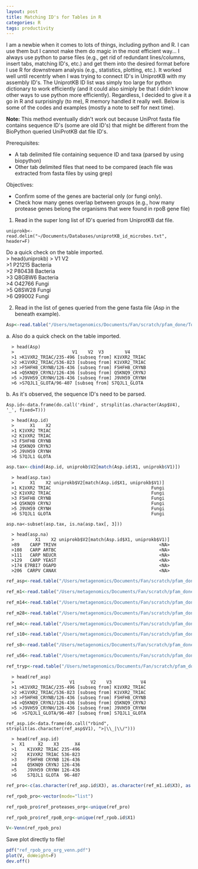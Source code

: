 ```yaml
---
layout: post
title: Matching ID's for Tables in R
categories: R
tags: productivity  
---
```

I am a newbie when it comes to lots of things, including python and R. I can use them but I cannot make them do magic in the most efficient way... I always use python to parse files (e.g., get rid of redundant lines/columns, insert tabs, matching ID's, etc.) and get them into the desired format before I use R for downstream analysis (e.g., statistics, plotting, etc.). It worked well until recentrly when I was trying to connect ID's in UniprotKB with my assembly ID's. The UniprotKB ID list was simply too large for python dictionary to work efficiently (and it could also simiply be that I didn't know other ways to use python more efficiently). Regardless, I decided to give it a go in R and surprisingly (to me), R memory handled it really well. Below is some of the codes and examples (mostly a note to self for next time). 

<!--more-->
**Note:** This method eventually didn't work out because UniProt fasta file contains sequence ID's (some are old ID's) that might be different from the BioPython queried UniProtKB dat file ID's.

Prerequisites: 
+ A tab delimited file containing sequence ID and taxa (parsed by using biopython)   
+ Other tab delimited files that need to be compared (each file was extracted from fasta files by using grep)   

Objectives:
+ Confirm some of the genes are bacterial only (or fungi only). 
+ Check how many genes overlap between groups (e.g., how many protease genes belong the organisms that were found in rpoB gene file)

1. Read in the super long list of ID's queried from UniprotKB dat file.   

~~~
uniprokb<-read.delim("~/Documents/Databases/uniprotKB_id_microbes.txt", header=F)
~~~
  
Do a quick check on the table imported.   
      > head(uniprokb)
      >      V1       V2   
      >1 P21215    Bacteria   
      >2 P80438    Bacteria   
      >3 Q8GBW6    Bacteria   
      >4 O42766    Fungi   
      >5 Q8SW28    Fungi   
      >6 Q99002    Fungi   

2. Read in the list of genes queried from the gene fasta file (Asp in the beneath example).  
```R
Asp<-read.table("/Users/metagenomics/Documents/Fan/scratch/pfam_done/ToAnalyze/Asp/ref_aligned.faa.ref.list", header=F, sep=" ")
```
  a. Also do a quick check on the table imported.  
      
      > head(Asp)
      >                      V1    V2  V3        V4    
      >1 >K1VXR2_TRIAC/235-496 [subseq from] K1VXR2_TRIAC   
      >2 >K1VXR2_TRIAC/536-823 [subseq from] K1VXR2_TRIAC   
      >3 >F5HFH8_CRYNB/126-436 [subseq from] F5HFH8_CRYNB   
      >4 >Q5KNQ9_CRYNJ/126-436 [subseq from] Q5KNQ9_CRYNJ    
      >5 >J9VH59_CRYNH/126-436 [subseq from] J9VH59_CRYNH   
      >6 >S7QJL1_GLOTA/96-407 [subseq from] S7QJL1_GLOTA   

  b. As it's observed, the sequence ID's need to be parsed.

  ~~~     
  Asp.id<-data.frame(do.call('rbind', strsplit(as.character(Asp$V4), '_', fixed=T)))
  ~~~

      > head(Asp.id)
      >      X1    X2  
      >1 K1VXR2 TRIAC   
      >2 K1VXR2 TRIAC   
      >3 F5HFH8 CRYNB   
      >4 Q5KNQ9 CRYNJ    
      >5 J9VH59 CRYNH   
      >6 S7QJL1 GLOTA   

```R
asp.tax<-cbind(Asp.id, uniprokb$V2[match(Asp.id$X1, uniprokb$V1)])   
```
      > head(asp.tax)
      >      X1    X2 uniprokb$V2[match(Asp.id$X1, uniprokb$V1)]   
      >1 K1VXR2 TRIAC                                      Fungi   
      >2 K1VXR2 TRIAC                                      Fungi   
      >3 F5HFH8 CRYNB                                      Fungi   
      >4 Q5KNQ9 CRYNJ                                      Fungi   
      >5 J9VH59 CRYNH                                      Fungi   
      >6 S7QJL1 GLOTA                                      Fungi  
 
~~~
asp.na<-subset(asp.tax, is.na(asp.tax[, 3]))
~~~

      > head(asp.na)
      >        X1    X2 uniprokb$V2[match(Asp.id$X1, uniprokb$V1)]
      >89    CARP TRIVH                                       <NA>
      >108   CARP ARTBC                                       <NA>
      >111   CARP NEUCR                                       <NA>
      >129   CARP YEAST                                       <NA>
      >174 E7RBI7 OGAPD                                       <NA>
      >206  CARPV CANAX                                       <NA>
 
```R
ref_asp<-read.table("/Users/metagenomics/Documents/Fan/scratch/pfam_done/ToAnalyze/Asp/ref_aligned.faa.ref.list", header=F, sep=" ")

ref_m1<-read.table("/Users/metagenomics/Documents/Fan/scratch/pfam_done/ToAnalyze/M1/ref_aligned.faa.ref.list", header=F, sep=" ")

ref_m14<-read.table("/Users/metagenomics/Documents/Fan/scratch/pfam_done/ToAnalyze/M14/ref_aligned.faa.ref.list", header=F, sep=" ")

ref_m28<-read.table("/Users/metagenomics/Documents/Fan/scratch/pfam_done/ToAnalyze/M28/ref_aligned.faa.ref.list", header=F, sep=" ")

ref_m4c<-read.table("/Users/metagenomics/Documents/Fan/scratch/pfam_done/ToAnalyze/M4_C/ref_aligned.faa.ref.list", header=F, sep=" ")

ref_s10<-read.table("/Users/metagenomics/Documents/Fan/scratch/pfam_done/ToAnalyze/S10/ref_aligned.faa.ref.list", header=F, sep=" ")

ref_s8<-read.table("/Users/metagenomics/Documents/Fan/scratch/pfam_done/ToAnalyze/S8/ref_aligned.faa.ref.list", header=F, sep=" ")

ref_u56<-read.table("/Users/metagenomics/Documents/Fan/scratch/pfam_done/ToAnalyze/U56/ref_aligned.faa.ref.list", header=F, sep=" ")

ref_tryp<-read.table("/Users/metagenomics/Documents/Fan/scratch/pfam_done/ToAnalyze/trypsin/ref_aligned.faa.ref.list", header=F, sep=" ")
```

      > head(ref_asp)
      >                     V1      V2    V3           V4
      >1 >K1VXR2_TRIAC/235-496 [subseq from] K1VXR2_TRIAC
      >2 >K1VXR2_TRIAC/536-823 [subseq from] K1VXR2_TRIAC
      >3 >F5HFH8_CRYNB/126-436 [subseq from] F5HFH8_CRYNB
      >4 >Q5KNQ9_CRYNJ/126-436 [subseq from] Q5KNQ9_CRYNJ
      >5 >J9VH59_CRYNH/126-436 [subseq from] J9VH59_CRYNH
      >6  >S7QJL1_GLOTA/96-407 [subseq from] S7QJL1_GLOTA

~~~
ref_asp.id<-data.frame(do.call("rbind", strsplit(as.character(ref_asp$V1), ">|\\_|\\/")))
~~~

      > head(ref_asp.id)
      >  X1     X2    X3      X4
      >1    K1VXR2 TRIAC 235-496
      >2    K1VXR2 TRIAC 536-823
      >3    F5HFH8 CRYNB 126-436
      >4    Q5KNQ9 CRYNJ 126-436
      >5    J9VH59 CRYNH 126-436
      >6    S7QJL1 GLOTA  96-407

```R
ref_pro<-c(as.character(ref_asp.id$X3), as.character(ref_m1.id$X3), as.character(ref_m14.id$X3), as.character(ref_m28.id$X3), as.character(ref_m4c.id$X3), as.character(ref_s10.id$X3), as.character(ref_s8.id$X3), as.character(ref_u56.id$X3), as.character(ref_tryp.id$X3))

ref_rpob_pro<-vector(mode="list")

ref_rpob_pro$ref_proteases_org<-unique(ref_pro)

ref_rpob_pro$ref_rpoB_org<-unique(ref_rpob.id$X1)

V<-Venn(ref_rpob_pro)
```

Save plot directly to file!   

```R
pdf("ref_rpob_pro_org_venn.pdf")   
plot(V, doWeight=F)   
dev.off()   
```

